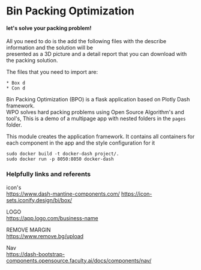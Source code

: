 # Bin Packing Optimization 
#### let's solve your packing problem!    

All you need to do is the add the following files with the describe information and the solution will be    
presented as a 3D picture and a detail report that you can download with the packing solution.              

The files that you need to import are:
```
* Box d
* Con d
```
Bin Packing Optimization (BPO) is a flask application based on Plotly Dash framework.                        
WPO solves hard packing problems using Open Source Algorithm's and tool's, 
This is a demo of a multipage app with nested folders in the `pages` folder.  

This module creates the application framework.
It contains all containers for each component in the app and the style configuration for it
```
sudo docker build -t docker-dash project/.
sudo docker run -p 8050:8050 docker-dash
```

### Helpfully links and referents
icon's   
https://www.dash-mantine-components.com/
https://icon-sets.iconify.design/bi/box/

LOGO    
https://app.logo.com/business-name

REMOVE MARGIN    
https://www.remove.bg/upload


Nav    
https://dash-bootstrap-components.opensource.faculty.ai/docs/components/nav/
